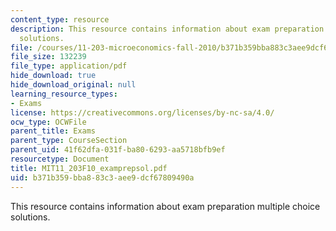 ```yaml
---
content_type: resource
description: This resource contains information about exam preparation multiple choice
  solutions.
file: /courses/11-203-microeconomics-fall-2010/b371b359bba883c3aee9dcf67809490a_MIT11_203F10_examprepsol.pdf
file_size: 132239
file_type: application/pdf
hide_download: true
hide_download_original: null
learning_resource_types:
- Exams
license: https://creativecommons.org/licenses/by-nc-sa/4.0/
ocw_type: OCWFile
parent_title: Exams
parent_type: CourseSection
parent_uid: 41f62dfa-031f-ba80-6293-aa5718bfb9ef
resourcetype: Document
title: MIT11_203F10_examprepsol.pdf
uid: b371b359-bba8-83c3-aee9-dcf67809490a
---
```

This resource contains information about exam preparation multiple choice solutions.